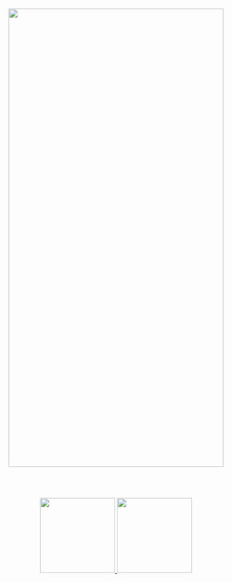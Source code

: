 <br>
<div>
<div>
<p align="center">
<img src="https://user-images.githubusercontent.com/51417052/144716135-ff5567a9-b034-44ce-b66f-995584f0fe95.gif" width="430" height="916">
</p>
</div>
<div>
<br><br>
<p align="center">
<a href="https://kotlinlang.org/"> 
<img src="https://user-images.githubusercontent.com/51417052/130802494-8c77e65a-601b-4e0b-9c7f-9f16813bc560.png" width="150" height="150"> </a>
<a href="https://developer.android.com/jetpack/compose"> 
<img src="https://user-images.githubusercontent.com/51417052/130803169-5913f0d0-d42d-4446-ab9d-cbe25e8e690f.png" width="150" height="150"> </a>
</div>
